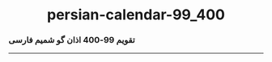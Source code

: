 <h1 align = "center"> persian-calendar-99_400</h1></hr>
<h3>
تقویم 99-400 اذان گو شمیم فارسی</h3><hr/>


